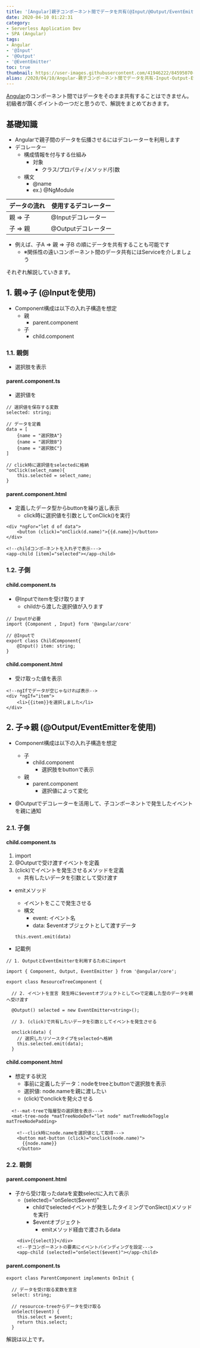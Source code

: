 ```yaml
---
title: '[Angular]親子コンポーネント間でデータを共有(@Input/@Output/EventEmitter)'
date: 2020-04-10 01:22:31
category:
- Serverless Application Dev
- SPA (Angular)
tags:
- Angular
- '@Input'
- '@Output'
- '@EventEmitter'
toc: true
thumbnail: https://user-images.githubusercontent.com/41946222/84595070-f52b4a00-ae90-11ea-809e-92333129b46f.png
alias: /2020/04/10/Angular-親子コンポーネント間でデータを共有-Input-Output-EventEmitter/
---
```


[Angular](https://angular.jp/)のコンポーネント間ではデータをそのまま共有することはできません。初級者が躓くポイントの一つだと思うので、解説をまとめておきます。  

<!-- toc -->

## 基礎知識
- Angularで親子間のデータを伝播させるにはデコレーターを利用します
- デコレーター
    - 構成情報を付与する仕組み
        - 対象
            - クラス/プロパティ/メソッド/引数
    - 構文
        - @name
        - ex.) @NgModule

|データの流れ|使用するデコレーター|
|----|----|
| 親 ⇒ 子|@Inputデコレーター|
| 子 ⇒ 親|@Outputデコレーター|

- 例えば、子A ⇒ 親 ⇒ 子B の順にデータを共有することも可能です
    - ※関係性の遠いコンポーネント間のデータ共有にはServiceを介しましょう

それぞれ解説していきます。

## 1. 親⇒子 (@Inputを使用)
- Component構成は以下の入れ子構造を想定
    - 親
        - parent.component
    - 子
        - child.component

### 1.1. 親側
- 選択肢を表示
#### parent.component.ts
- 選択値を

```
// 選択値を保存する変数
selected: string;

// データを定義
data = [
    {name = "選択肢A"}
    {name = "選択肢B"}
    {name = "選択肢C"}
]

// click時に選択値をselectedに格納
"onClick(select_name){
    this.selected = select_name;
}
```

#### parent.component.html
- 定義したデータ型からbuttonを繰り返し表示
    - click時に選択値を引数としてonClick()を実行

```
<div *ngFor="let d of data">
    <button (click)="onClick(d.name)">{{d.name}}</button>
</div>

<!--childコンポ―ネントを入れ子で表示--->
<app-child [item]="selected"></app-child>
```

### 1.2. 子側

#### child.component.ts
- @Inputでitemを受け取ります
    - childから渡した選択値が入ります
```
// Inputが必要
import {Component , Input} form '@angular/core'

// @Inputで
export class ChildComponent{
    @Input() item: string;
}
```

#### child.component.html
- 受け取った値を表示
```
<!--ngIfでデータが空じゃなければ表示-->
<div *ngIf="item"> 
    <li>{{item}}を選択しました</li>
</div>

```

## 2. 子⇒親 (@Output/EventEmitterを使用)
- Component構成は以下の入れ子構造を想定
    - 子
        - child.component
            - 選択肢をbuttonで表示
    - 親
        - parent.component
            - 選択値によって変化

- @Outputでデコレーターを活用して、子コンポーネントで発生したイベントを親に通知

### 2.1. 子側

#### child.component.ts
1. import
2. @Outputで受け渡すイベントを定義
3. (click)でイベントを発生させるメソッドを定義
    - 共有したいデータを引数として受け渡す

- emitメソッド
    - イベントをここで発生させる
    - 構文
        - event: イベント名
        - data: $eventオブジェクトとして渡すデータ
    ```
    this.event.emit(data)
    ```

- 記載例
```
// 1. OutputとEventEmitterを利用するためにimport

import { Component, Output, EventEmitter } from '@angular/core';

export class ResourceTreeComponent {

  // 2. イベントを宣言 発生時に$eventオブジェクトとして<>で定義した型のデータを親へ受け渡す

  @Output() selected = new EventEmitter<string>();

  // 3. (click)で共有したいデータを引数としてイベントを発生させる

  onclick(data) {
    // 選択したリソースタイプをselectedへ格納
    this.selected.emit(data);
  }
```

#### child.component.html
- 想定する状況
    - 事前に定義したデータ：nodeをtreeとbuttonで選択肢を表示
    - 選択値: node.nameを親に渡したい
    - (click)でonclickを発火させる

```
  <!--mat-treeで階層型の選択肢を表示--->
  <mat-tree-node *matTreeNodeDef="let node" matTreeNodeToggle matTreeNodePadding>

    <!--click時にnode.nameを選択値として取得--->
    <button mat-button (click)="onclick(node.name)">
      {{node.name}}
    </button>
```

### 2.2. 親側
#### parent.component.html
- 子から受け取ったdataを変数selectに入れて表示
    - (selected)="onSelect($event)"
        - childでselectedイベントが発生したタイミングでonSlect()メソッドを実行
        - $eventオブジェクト
            - emitメソッド経由で渡されるdata
```
    <div>{{select}}</div>
    <!--子コンポーネントの要素にイベントバインディングを設定--->
    <app-child (selected)="onSelect($event)"></app-child>
```

#### parent.component.ts
```
export class ParentComponent implements OnInit {

  // データを受け取る変数を宣言
  select: string;

  // resourcce-treeからデータを受け取る
  onSelect($event) {
    this.select = $event;
    return this.select;
  }
```

解説は以上です。